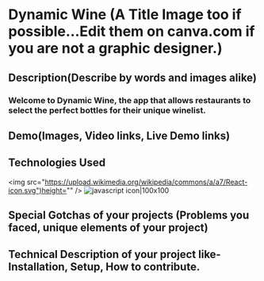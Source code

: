 # Dynamic Wine (A Title Image too if possible…Edit them on canva.com if you are not a graphic designer.)

## Description(Describe by words and images alike)
### Welcome to Dynamic Wine, the app that allows restaurants to select the perfect bottles for their unique winelist.

## Demo(Images, Video links, Live Demo links)



## Technologies Used
<img src="https://upload.wikimedia.org/wikipedia/commons/a/a7/React-icon.svg")height="" />
![javascript icon|100x100](https://upload.wikimedia.org/wikipedia/commons/6/6a/JavaScript-logo.png)


## Special Gotchas of your projects (Problems you faced, unique elements of your project)

## Technical Description of your project like- Installation, Setup, How to contribute.